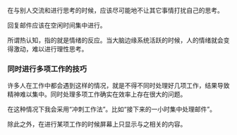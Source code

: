 在与别人交流和进行思考的时候，应该尽可能地不让其它事情打扰自己的思考。

回复邮件应该在空闲时间集中进行。

所谓热认知，指的就是情绪的反应。当大脑边缘系统活跃的时候，人的情绪就会变得激动，难以进行理性思考。

### 同时进行多项工作的技巧

许多人在工作中都会遇到这样的情况，就是不得不同时处理好几项工作，结果导致精神难以集中。同时处理多项工作确实在效率上存在很大的问题。

在这种情况下我会采用“冲刺工作法”。比如“接下来的一小时集中处理邮件”。

除此之外，在进行某项工作的时候屏幕上只显示与之相关的内容。
